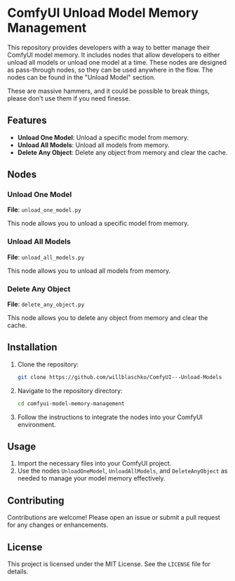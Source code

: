 # ComfyUI Unload Model Memory Management

This repository provides developers with a way to better manage their ComfyUI model memory. It includes nodes that allow developers to either unload all models or unload one model at a time. These nodes are designed as pass-through nodes, so they can be used anywhere in the flow. The nodes can be found in the "Unload Model" section.

These are massive hammers, and it could be possible to break things, please don't use them if you need finesse.

## Features

- **Unload One Model**: Unload a specific model from memory.
- **Unload All Models**: Unload all models from memory.
- **Delete Any Object**: Delete any object from memory and clear the cache.

## Nodes

### Unload One Model

**File**: `unload_one_model.py`

This node allows you to unload a specific model from memory.

### Unload All Models

**File**: `unload_all_models.py`

This node allows you to unload all models from memory.

### Delete Any Object

**File**: `delete_any_object.py`

This node allows you to delete any object from memory and clear the cache.

## Installation

1. Clone the repository:
    ```sh
    git clone https://github.com/willblaschko/ComfyUI---Unload-Models
    ```
2. Navigate to the repository directory:
    ```sh
    cd comfyui-model-memory-management
    ```
3. Follow the instructions to integrate the nodes into your ComfyUI environment.

## Usage

1. Import the necessary files into your ComfyUI project.
2. Use the nodes `UnloadOneModel`, `UnloadAllModels`, and `DeleteAnyObject` as needed to manage your model memory effectively.

## Contributing

Contributions are welcome! Please open an issue or submit a pull request for any changes or enhancements.

## License

This project is licensed under the MIT License. See the `LICENSE` file for details.
